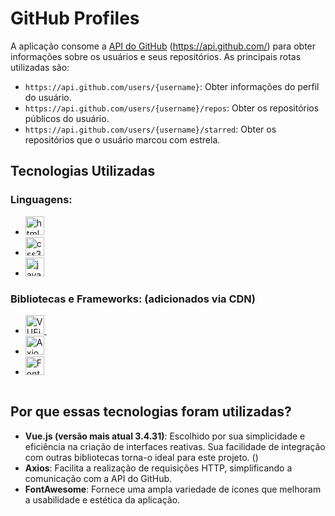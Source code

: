 # GitHub Profiles

A aplicação consome a <a href="https://docs.github.com/pt/rest?apiVersion=2022-11-28">API do GitHub</a> (https://api.github.com/) para obter informações sobre os usuários e seus repositórios. As principais rotas utilizadas são:
- `https://api.github.com/users/{username}`: Obter informações do perfil do usuário.
- `https://api.github.com/users/{username}/repos`: Obter os repositórios públicos do usuário.
- `https://api.github.com/users/{username}/starred`: Obter os repositórios que o usuário marcou com estrela.

## Tecnologias Utilizadas

### Linguagens:
- <a href="https://developer.mozilla.org/pt-BR/docs/Web/HTML"><img src="https://cdn.jsdelivr.net/gh/devicons/devicon/icons/html5/html5-original.svg" height="30" alt="html5 logo"  /></a>
  <img width="12" />
- <a href="https://developer.mozilla.org/pt-BR/docs/Web/CSS"><img src="https://cdn.jsdelivr.net/gh/devicons/devicon/icons/css3/css3-original.svg" height="30" alt="css3 logo"  /></a>
  <img width="12" />
- <a href="https://developer.mozilla.org/pt-BR/docs/Web/JavaScript"><img src="https://cdn.jsdelivr.net/gh/devicons/devicon/icons/javascript/javascript-original.svg" height="30" alt="javascript logo"  /></a>
  <img width="12" />

### Bibliotecas e Frameworks: (adicionados via CDN)
- <a href="https://vuejs.org/"><img src="https://cdn.jsdelivr.net/gh/devicons/devicon@latest/icons/vuejs/vuejs-original.svg" height="30" alt="VUEjs logo"/> </a>
    <img width="12" />
- <a href="https://axios-http.com/ptbr/"><img src="https://cdn.jsdelivr.net/gh/devicons/devicon@latest/icons/axios/axios-plain-wordmark.svg" height="30" alt="Axios logo"/></a> 
    <img width="18" />
- <a href="https://fontawesome.com/icons"><img src="https://static-00.iconduck.com/assets.00/font-awesome-icon-1024x1024-n1norbzq.png" height="30" alt="FontAwesome logo"/> </a>
<img width="12" />

## Por que essas tecnologias foram utilizadas?
- **Vue.js (versão mais atual 3.4.31)**: Escolhido por sua simplicidade e eficiência na criação de interfaces reativas. Sua facilidade de integração com outras bibliotecas torna-o ideal para este projeto. ()
- **Axios**: Facilita a realização de requisições HTTP, simplificando a comunicação com a API do GitHub.
- **FontAwesome**: Fornece uma ampla variedade de ícones que melhoram a usabilidade e estética da aplicação.
